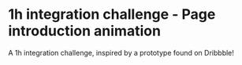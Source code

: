 # 1h integration challenge - Page introduction animation
A 1h integration challenge, inspired by a prototype found on Dribbble!
